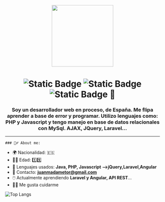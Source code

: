 <!DOCTYPE html>
<html lang="en">
<head>
    <meta charset="UTF-8">
    <meta name="viewport" content="width=device-width, initial-scale=1.0">
    
</head>
<body>
    <div id="header" align="center">
       <img src="https://media.giphy.com/media/CGHy1hQ1WPKDCz5Xk6/giphy.gif" width="200" alt="">
    </div>
    <h1 align="center"><img alt="Static Badge" src="https://img.shields.io/badge/Hola-8A2BE2">
  <img alt="Static Badge" src="https://img.shields.io/badge/soy-5b2BE3">
 <img alt="Static Badge" src="https://img.shields.io/badge/Juanma-Adame-blue"> 👋</h1>
    <h3 align="center" >Soy un desarrollador web en proceso, de España. Me flipa aprender a base de error y programar. Utilizo lenguajes como: PHP y Javascript
    y tengo manejo en base de datos relacionales con MySql. AJAX, JQuery, Laravel...</h3>

---
    ### 🙆‍♂️ About me:

- 🌍 Nacionalidad: 🇪🇸
- 👨‍💻 Edad: 1️⃣9️⃣
- 💯 Lenguajes usados: **Java, PHP, Javascript -->jQuery,Laravel,Angular**
- 📧 Contacto: **juanmadametor@gmail.com**
- 🖱️  Actualmente aprendiendo **Laravel y Angular, API REST**...
- 🏋️‍♀️ Me gusta cuidarme 

![Top Langs](https://github-readme-stats.vercel.app/api/top-langs/?username=Juanmadator&hide_progress=true)

<!--<a href="https://git.io/streak-stats" ><img  src="https://streak-stats.demolab.com?user=Juanmadator&theme=monokai&hide_border=true&border_radius=5&locale=es" alt="GitHub Streak" /></a>-->
</body>
</html>
